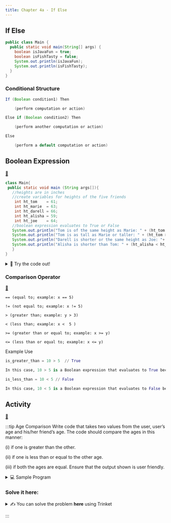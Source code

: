 ```yaml
---
title: Chapter 4a - If Else
---
```


## If Else

```java
public class Main {
  public static void main(String[] args) {
    boolean isJavaFun = true;
    boolean isFishTasty = false;    
    System.out.println(isJavaFun);
    System.out.println(isFishTasty);
  }
}
```


### Conditional Structure

```java
If (Boolean condition1) Then

    (perform computation or action)

Else if (Boolean condition2) Then

    (perform another computation or action)

Else

    (perform a default computation or action)
```


## Boolean Expression 

[👀](https://learn2codelive.com/courses/107/pages/lesson-4-learning-activities-e1-introduce-boolean-expression?module_item_id=9108)

```java
class Main{
 public static void main (String args[]){
   //heights are in inches
   //create variables for heights of the five friends
    int ht_tom    = 61;
    int ht_marie  = 63;
    int ht_darell = 66;
    int ht_alisha = 59;
    int ht_joe    = 64;
   //boolean expression evaluates to True or False
   System.out.println("Tom is of the same height as Marie: " + (ht_tom == ht_marie));
   System.out.println("Tom is as tall as Marie or taller: " + (ht_tom >= ht_marie));
   System.out.println("Darell is shorter or the same height as Joe: "+ (ht_darell <= ht_joe));
   System.out.println("Alisha is shorter than Tom: " + (ht_alisha < ht_tom));
   }
}
```


<details>
<summary>
🧪 Try the code out! 
</summary>
<iframe src="https://trinket.io/embed/java/f4a2082f58" width="100%" height="600" frameborder="0" marginwidth="0" marginheight="0" allowfullscreen></iframe>

</details>


### Comparison Operator
[👀](https://learn2codelive.com/courses/107/pages/lesson-4-learning-activities-r-wrap-up-comparison-operators?module_item_id=9109)

```
== (equal to; example: x == 5)

!= (not equal to; example: x != 5)

> (greater than; example: y > 3)

< (less than; example: x <  5 )

>= (greater than or equal to; example: x >= y) 

<= (less than or equal to; example: x <= y)
```

Example Use
```python
is_greater_than = 10 > 5  // True

In this case, 10 > 5 is a Boolean expression that evaluates to True because 10 is greater than 5

is_less_than = 10 < 5 // False

In this case, 10 < 5 is a Boolean expression that evaluates to False because 10 is not less than 5
```





## Activity

[👀](https://learn2codelive.com/courses/107/pages/lesson-4-learning-activities-r-practice-activity-1-comparing-ages?module_item_id=9110)

:::tip Age Comparison
Write code that takes two values from the user, user’s age and his/her friend’s age. The code should compare the ages in this manner: 

(i) if one is greater than the other.

(ii) if one is less than or equal to the other age.

(iii) if both the ages are equal. Ensure that the output shown is user friendly.

<details>
<summary>
💻 Sample Program
</summary>
<iframe src="https://trinket.io/embed/java/7989b0de78?outputOnly=true" width="100%" height="400" frameborder="0" marginwidth="0" marginheight="0" allowfullscreen></iframe>
</details>



### Solve it here:

<!-- <details>
<summary>
✍ Solve the problem using Replit
</summary>
<a href="https://replit.com/@NeneWang/EmptyJavaCanvas#Main.java" >Feel free to use Repl, you can fork from this empty canvas in Repl.it</a>

</details> -->

<details>
<summary>
✍  You can solve the problem <b>here</b> using Trinket
</summary>
<iframe src="https://trinket.io/embed/java/4b11cfc604" width="100%" height="600" frameborder="0" marginwidth="0" marginheight="0" allowfullscreen></iframe>

</details>



:::
